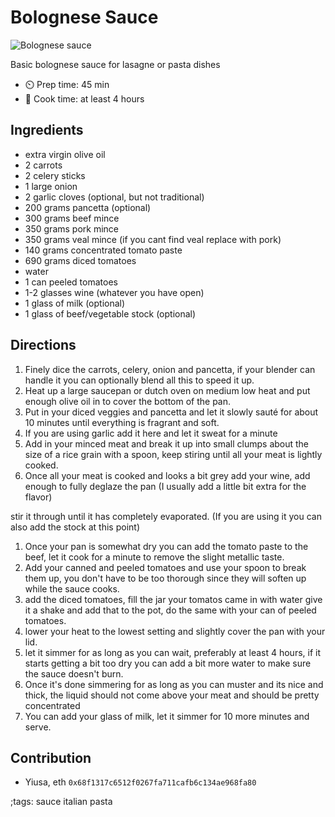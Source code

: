 # Bolognese Sauce

![Bolognese sauce](pix/bolognese-sauce-1.webp)

Basic bolognese sauce for lasagne or pasta dishes

- ⏲️ Prep time: 45 min
- 🍳 Cook time: at least 4 hours

## Ingredients

- extra virgin olive oil
- 2 carrots
- 2 celery sticks
- 1 large onion
- 2 garlic cloves (optional, but not traditional)
- 200 grams pancetta (optional)
- 300 grams beef mince
- 350 grams pork mince
- 350 grams veal mince (if you cant find veal replace with pork)
- 140 grams concentrated tomato paste
- 690 grams diced tomatoes
- water
- 1 can peeled tomatoes
- 1-2 glasses wine (whatever you have open)
- 1 glass of milk (optional)
- 1 glass of beef/vegetable stock (optional)

## Directions

1. Finely dice the carrots, celery, onion and pancetta, if your blender can handle it you can optionally blend all this to speed it up.
2. Heat up a large saucepan or dutch oven on medium low heat and put enough olive oil in to cover the bottom of the pan.
3. Put in your diced veggies and pancetta and let it slowly sauté for about 10 minutes until everything is fragrant and soft.
4. If you are using garlic add it here and let it sweat for a minute
5. Add in your minced meat and break it up into small clumps about the size of a rice grain with a spoon, keep stiring until all your meat is lightly cooked.
6. Once all your meat is cooked and looks a bit grey add your wine, add enough to fully deglaze the pan (I usually add a little bit extra for the flavor)

stir it through until it has completely evaporated. (If you are using it you can also add the stock at this point)

1. Once your pan is somewhat dry you can add the tomato paste to the beef, let it cook for a minute to remove the slight metallic taste.
2. Add your canned and peeled tomatoes and use your spoon to break them up, you don't have to be too thorough since they will soften up while the sauce cooks.
3. add the diced tomatoes, fill the jar your tomatos came in with water give it a shake and add that to the pot, do the same with your can of peeled tomatoes.
4. lower your heat to the lowest setting and slightly cover the pan with your lid.
5. let it simmer for as long as you can wait, preferably at least 4 hours, if it starts getting a bit too dry you can add a bit more water to make sure the sauce doesn't burn.
6. Once it's done simmering for as long as you can muster and its nice and thick, the liquid should not come above your meat and should be pretty concentrated
7. You can add your glass of milk, let it simmer for 10 more minutes and serve.

## Contribution

- Yiusa, eth `0x68f1317c6512f0267fa711cafb6c134ae968fa80`

;tags: sauce italian pasta
